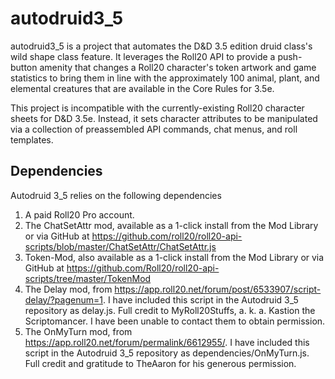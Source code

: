 # autodruid3_5
autodruid3_5 is a project that automates the D&D 3.5 edition druid class's wild shape class feature. It leverages the Roll20 API to provide a push-button amenity that changes a Roll20 character's token artwork and game statistics to bring them in line with the approximately 100 animal, plant, and elemental creatures that are available in the Core Rules for 3.5e.

This project is incompatible with the currently-existing Roll20 character sheets for D&D 3.5e. Instead, it sets character attributes to be manipulated via a collection of preassembled API commands, chat menus, and roll templates.

## Dependencies
Autodruid 3_5 relies on the following dependencies
1. A paid Roll20 Pro account.    
1. The ChatSetAttr mod, available as a 1-click install from the Mod Library<br/> or via GitHub at https://github.com/roll20/roll20-api-scripts/blob/master/ChatSetAttr/ChatSetAttr.js
1. Token-Mod, also available as a 1-click install from the Mod Library or via GitHub at https://github.com/Roll20/roll20-api-scripts/tree/master/TokenMod
1. The Delay mod, from https://app.roll20.net/forum/post/6533907/script-delay/?pagenum=1. I have included this script in the Autodruid 3_5 repository as delay.js. Full credit to MyRoll20Stuffs, a. k. a. Kastion the Scriptomancer. I have been unable to contact them to obtain permission.
1. The OnMyTurn mod, from https://app.roll20.net/forum/permalink/6612955/. I have included this script in the Autodruid 3_5 repository as dependencies/OnMyTurn.js. Full credit and gratitude to TheAaron for his generous permission.
